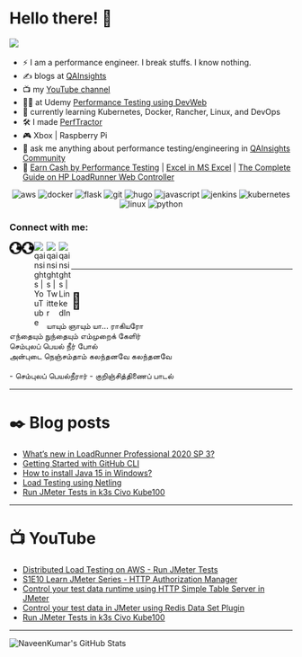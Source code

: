 # Hello there! 👋
![](https://komarev.com/ghpvc/?username=QAInsights&color=brightgreen)
* ⚡ I am a performance engineer. I break stuffs. I know nothing.  
* ✍️ blogs at [QAInsights](https://qainsights.com)  
* 📺 my [YouTube channel](https://qain.si/youtube)  
* 👨‍🏫 at Udemy [Performance Testing using DevWeb](https://qain.si/devweb)  
* 🌱 currently learning Kubernetes, Docker, Rancher, Linux, and DevOps  
* 🛠 I made [PerfTractor](https://perftractor.xyz)
* 🎮 Xbox | Raspberry Pi
* 💬 ask me anything about performance testing/engineering in [QAInsights Community](https://community.qainsights.com/)
* 📘 [Earn Cash by Performance Testing](https://amzn.to/3g0rOPF) | [Excel in MS Excel](https://amzn.to/3atvJDL) | [The Complete Guide on HP LoadRunner Web Controller](https://amzn.to/3aviYZ4)

<p align="center"><img src="https://devicons.github.io/devicon/devicon.git/icons/amazonwebservices/amazonwebservices-original-wordmark.svg" alt="aws" width="40" height="40"/> <img src="https://devicons.github.io/devicon/devicon.git/icons/docker/docker-original-wordmark.svg" alt="docker" width="40" height="40"/> <img src="https://www.vectorlogo.zone/logos/pocoo_flask/pocoo_flask-icon.svg" alt="flask" width="40" height="40"/> <img src="https://www.vectorlogo.zone/logos/git-scm/git-scm-icon.svg" alt="git" width="40" height="40"/> <img src="https://api.iconify.design/logos-hugo.svg" alt="hugo" width="40" height="40"/> <img src="https://devicons.github.io/devicon/devicon.git/icons/javascript/javascript-original.svg" alt="javascript" width="40" height="40"/> <img src="https://www.vectorlogo.zone/logos/jenkins/jenkins-icon.svg" alt="jenkins" width="40" height="40"/> <img src="https://www.vectorlogo.zone/logos/kubernetes/kubernetes-icon.svg" alt="kubernetes" width="40" height="40"/> <img src="https://devicons.github.io/devicon/devicon.git/icons/linux/linux-original.svg" alt="linux" width="40" height="40"/> <img src="https://devicons.github.io/devicon/devicon.git/icons/python/python-original.svg" alt="python" width="40" height="40"/></p>

### Connect with me:

[<img align="left" alt="qainsights.com" width="22px" src="https://raw.githubusercontent.com/iconic/open-iconic/master/svg/globe.svg" />][website]
[<img align="left" alt="qainsights.com" width="22px" src="https://raw.githubusercontent.com/iconic/open-iconic/master/svg/globe.svg" />][community]
[<img align="left" alt="qainsights | YouTube" width="22px" src="https://cdn.jsdelivr.net/npm/simple-icons@v3/icons/youtube.svg" />][youtube]
[<img align="left" alt="qainsights | Twitter" width="22px" src="https://cdn.jsdelivr.net/npm/simple-icons@v3/icons/twitter.svg" />][twitter]
[<img align="left" alt="qainsights | LinkedIn" width="22px" src="https://cdn.jsdelivr.net/npm/simple-icons@v3/icons/linkedin.svg" />][linkedin]

<br />
<br />

---
# 📜 
<p style="text-align: left">
யாயும் ஞாயும் யா... ராகியரோ  <br>
எந்தையும் நுந்தையும் எம்முறைக் கேளிர்  <br>
செம்புலப் பெயல் நீர் போல்  <br>
அன்புடை நெஞ்சம்தாம் கலந்தனவே கலந்தனவே  <br><br>
- செம்புலப் பெயல்நீரார் - குறிஞ்சித்திணைப் பாடல்  
</p>

---

# ✒️ Blog posts
<!-- BLOG-POST-LIST:START -->
- [What’s new in LoadRunner Professional 2020 SP 3?](https://qainsights.com/whats-new-in-loadrunner-professional-2020-sp-3/)
- [Getting Started with GitHub CLI](https://qainsights.com/getting-started-with-github-cli/)
- [How to install Java 15 in Windows?](https://qainsights.com/how-to-install-java-15-in-windows/)
- [Load Testing using Netling](https://qainsights.com/load-testing-using-netling/)
- [Run JMeter Tests in k3s Civo Kube100](https://qainsights.com/run-jmeter-tests-in-k3s-civo-kube100/)
<!-- BLOG-POST-LIST:END -->

---

# 📺 YouTube
<!-- YOUTUBE:START -->
- [Distributed Load Testing on AWS - Run JMeter Tests](https://www.youtube.com/watch?v=AMwSWhdLFQc)
- [S1E10 Learn JMeter Series - HTTP Authorization Manager](https://www.youtube.com/watch?v=tuxx6L4UhCU)
- [Control your test data runtime using HTTP Simple Table Server in JMeter](https://www.youtube.com/watch?v=5w_9QZseuIk)
- [Control your test data in JMeter using Redis Data Set Plugin](https://www.youtube.com/watch?v=h5UYbownZms)
- [Run JMeter Tests in k3s Civo Kube100](https://www.youtube.com/watch?v=KJmHIzSQI1Y)
<!-- YOUTUBE:END -->

---

![NaveenKumar's GitHub Stats](https://github-readme-stats.vercel.app/api?username=qainsights&show_icons=true&theme=dracula)

[website]: https://qainsights.com
[twitter]: https://twitter.com/qainsights
[youtube]: https://youtube.com/qainsights
[linkedin]: https://linkedin.com/in/naveenkumarn
[community]: https://community.qainsights.com/

